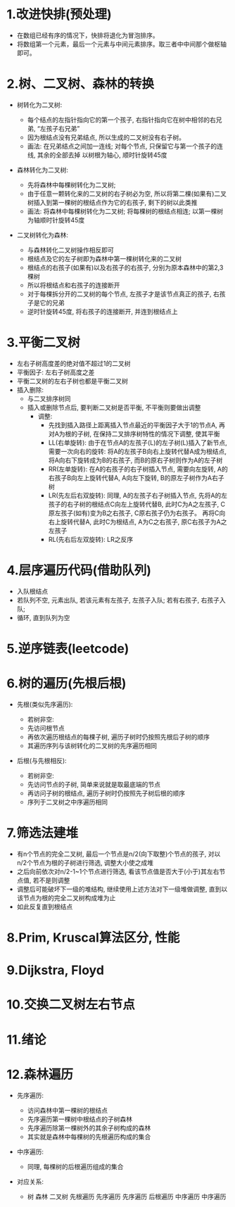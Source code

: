 # 1.改进快排(预处理)
- 在数组已经有序的情况下，快排将退化为冒泡排序。
- 将数组第一个元素，最后一个元素与中间元素排序。取三者中中间那个做枢轴即可。

# 2.树、二叉树、森林的转换
- 树转化为二叉树:
	- 每个结点的左指针指向它的第一个孩子, 右指针指向它在树中相邻的右兄弟, “左孩子右兄弟”
	- 因为根结点没有兄弟结点, 所以生成的二叉树没有右子树。
	- 画法: 在兄弟结点之间加一连线;
			对每个节点, 只保留它与第一个孩子的连线, 其余的全部去掉
			以树根为轴心, 顺时针旋转45度

- 森林转化为二叉树:
	- 先将森林中每棵树转化为二叉树;
	- 由于任意一颗转化来的二叉树的右子树必为空, 所以将第二棵(如果有)二叉树插入到第一棵树的根结点作为它的右孩子, 剩下的树以此类推
	- 画法: 将森林中每棵树转化为二叉树; 将每棵树的根结点相连; 以第一棵树为轴顺时针旋转45度

- 二叉树转化为森林:
	- 与森林转化二叉树操作相反即可
	- 根结点及它的左子树即为森林中第一棵树转化来的二叉树
	- 根结点的右孩子(如果有)以及右孩子的右孩子, 分别为原本森林中的第2,3棵树
	- 所以将根结点和右孩子的连接断开
	- 对于每棵拆分开的二叉树的每个节点, 左孩子才是该节点真正的孩子, 右孩子是它的兄弟
	- 逆时针旋转45度, 将右孩子的连接断开, 并连到根结点上

# 3.平衡二叉树
- 左右子树高度差的绝对值不超过1的二叉树
- 平衡因子: 左右子树高度之差
- 平衡二叉树的左右子树也都是平衡二叉树
- 插入删除: 
	- 与二叉排序树同
	- 插入或删除节点后, 要判断二叉树是否平衡, 不平衡则要做出调整
		- 调整:
			- 先找到插入路径上距离插入节点最近的平衡因子大于1的节点A, 再对A为根的子树, 在保持二叉排序树特性的情况下调整, 使其平衡
			- LL(右单旋转): 由于在节点A的左孩子(L)的左子树(L)插入了新节点, 需要一次向右的旋转: 将A的左孩子B向右上旋转代替A成为根结点, 
				将A向右下旋转成为B的右孩子, 而B的原右子树则作为A的左子树
			- RR(左单旋转): 在A的右孩子的右子树插入节点, 需要向左旋转, A的右孩子B向左上旋转代替A, A向左下旋转, B的原左子树作为A右子树
			- LR(先左后右双旋转): 同理, A的左孩子右子树插入节点, 先将A的左孩子的右子树的根结点C向左上旋转代替B, 此时C为A之左孩子,
				C原左孩子(如有)变为B之右孩子, C原右孩子仍为右孩子。
				再将C向右上旋转代替A, 此时C为根结点, A为C之右孩子, 原C右孩子为A之左孩子
			- RL(先右后左双旋转): LR之反序

# 4.层序遍历代码(借助队列)
- 入队根结点
- 若队列不空, 元素出队, 若该元素有左孩子, 左孩子入队; 若有右孩子, 右孩子入队;
- 循环, 直到队列为空

# 5.逆序链表(leetcode)

# 6.树的遍历(先根后根)
- 先根(类似先序遍历):
	- 若树非空: 
	- 先访问根节点
	- 再依次遍历根结点的每棵子树, 遍历子树时仍按照先根后子树的顺序
	- 其遍历序列与该树转化的二叉树的先序遍历相同

- 后根(与先根相反):
	- 若树非空:
	- 先访问节点的子树, 简单来说就是取最底端的节点
	- 再访问子树的根结点, 遍历子树时仍按照先子树后根的顺序
	- 序列于二叉树之中序遍历相同

# 7.筛选法建堆
- 有n个节点的完全二叉树, 最后一个节点是n/2(向下取整)个节点的孩子, 对以n/2个节点为根的子树进行筛选, 调整大小使之成堆
- 之后向前依次对n/2-1~1个节点进行筛选, 看该节点值是否大于(小于)其左右节点值, 若不是则调整
- 调整后可能破坏下一级的堆结构, 继续使用上述方法对下一级堆做调整, 直到以该节点为根的完全二叉树构成堆为止
- 如此反复直到根结点

# 8.Prim, Kruscal算法区分, 性能

# 9.Dijkstra, Floyd

# 10.交换二叉树左右节点

# 11.绪论

# 12.森林遍历
- 先序遍历:
	- 访问森林中第一棵树的根结点
	- 先序遍历第一棵树中根结点的子树森林
	- 先序遍历除第一棵树外的其余子树构成的森林
	- 其实就是森林中每棵树的先根遍历构成的集合

- 中序遍历:
	- 同理, 每棵树的后根遍历组成的集合

- 对应关系:
	- 树           森林            二叉树
	  先根遍历      先序遍历         先序遍历
	  后根遍历      中序遍历         中序遍历
 
